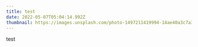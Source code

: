 ```yaml
---
title: test
date: 2022-05-07T05:04:14.992Z
thumbnail: https://images.unsplash.com/photo-1497211419994-14ae40a3c7a3?ixlib=rb-1.2.1&ixid=MnwxMjA3fDB8MHxwaG90by1wYWdlfHx8fGVufDB8fHx8&auto=format&fit=crop&w=1170&q=80
---
```

test